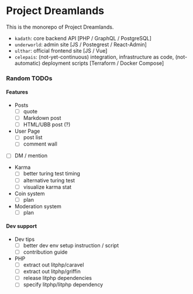 Project Dreamlands
==================

This is the monorepo of Project Dreamlands.

- `kadath`: core backend API [PHP / GraphQL / PostgreSQL]
- `underworld`: admin site [JS / Postegrest / React-Admin]
- `ulthar`: official frontend site [JS / Vue]
- `celepais`: (not-yet-continuous) integration, infrastructure as code, (not-automatic) deployment scripts [Terraform / Docker Compose]

### Random TODOs

#### Features

- Posts
  - [ ] quote
  - [ ] Markdown post
  - [ ] HTML/UBB post (?)
- User Page
  - [ ] post list
  - [ ] comment wall
- [ ] DM / mention
- Karma
  - [ ] better turing test timing
  - [ ] alternative turing test
  - [ ] visualize karma stat
- Coin system
  - [ ] plan
- Moderation system
  - [ ] plan

#### Dev support

- Dev tips
  - [ ] better dev env setup instruction / script
  - [ ] contribution guide
- PHP
  - [ ] extract out litphp/caravel
  - [ ] extract out litphp/griffin
  - [ ] release litphp dependencies
  - [ ] specify litphp/litphp dependency

